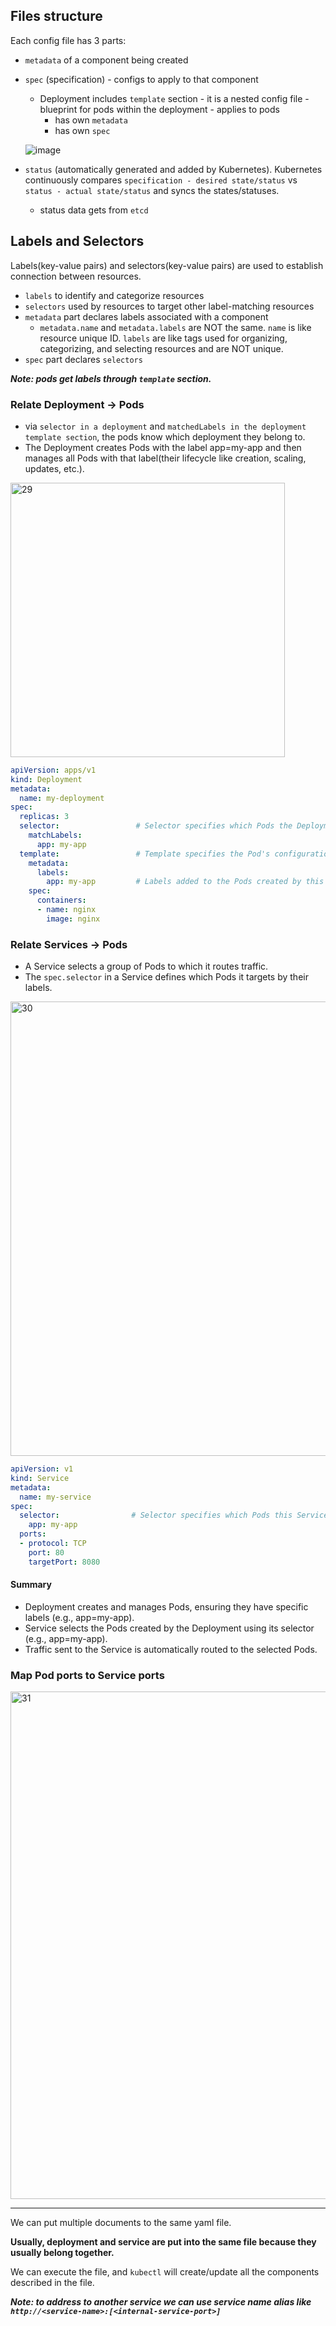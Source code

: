 ## Files structure

Each config file has 3 parts:
- `metadata` of a component being created
- `spec` (specification) - configs to apply to that component
  - Deployment includes `template` section - it is a nested config file - blueprint for pods within the deployment - applies to pods
    - has own `metadata`
    - has own `spec`
    
  ![image](https://github.com/user-attachments/assets/bf3fafc8-3b6d-40ac-bb30-94921179d66f)
- `status` (automatically generated and added by Kubernetes). Kubernetes continuously compares `specification - desired state/status` vs `status - actual state/status` and syncs the states/statuses.
  - status data gets from `etcd`

## Labels and Selectors

Labels(key-value pairs) and selectors(key-value pairs) are used to establish connection between resources.

- `labels` to identify and categorize resources
- `selectors` used by resources to target other label-matching resources
- `metadata` part declares labels associated with a component
  - `metadata.name` and `metadata.labels` are NOT the same. `name` is like resource unique ID. `labels` are like tags used for organizing, categorizing, and selecting resources and are NOT unique.
- `spec` part declares `selectors`

***Note: pods get labels through `template` section.***

### Relate Deployment -> Pods

- via `selector in a deployment` and `matchedLabels in the deployment template section`, the pods know which deployment they belong to.
- The Deployment creates Pods with the label app=my-app and then manages all Pods with that label(their lifecycle like creation, scaling, updates, etc.).

<img width="439" alt="29" src="https://github.com/user-attachments/assets/286a8d6d-cd1f-47d0-a809-fd81058dc9d0">

```yaml
apiVersion: apps/v1
kind: Deployment
metadata:
  name: my-deployment
spec:
  replicas: 3
  selector:                 # Selector specifies which Pods the Deployment manages
    matchLabels:
      app: my-app
  template:                 # Template specifies the Pod's configuration
    metadata:
      labels:
        app: my-app         # Labels added to the Pods created by this Deployment
    spec:
      containers:
      - name: nginx
        image: nginx
```

### Relate Services -> Pods

- A Service selects a group of Pods to which it routes traffic.
- The `spec.selector` in a Service defines which Pods it targets by their labels.

<img width="727" alt="30" src="https://github.com/user-attachments/assets/6b196795-675b-4fd6-b4ef-41af06db1077">

```yaml
apiVersion: v1
kind: Service
metadata:
  name: my-service
spec:
  selector:                # Selector specifies which Pods this Service targets
    app: my-app
  ports:
  - protocol: TCP
    port: 80
    targetPort: 8080
```

#### Summary

- Deployment creates and manages Pods, ensuring they have specific labels (e.g., app=my-app).
- Service selects the Pods created by the Deployment using its selector (e.g., app=my-app).
- Traffic sent to the Service is automatically routed to the selected Pods.

### Map Pod ports to Service ports

<img width="812" alt="31" src="https://github.com/user-attachments/assets/69869816-c2a9-4b93-9e4a-75d5b8977254">

*****

We can put multiple documents to the same yaml file.

**Usually, deployment and service are put into the same file because they usually belong together.**

We can execute the file, and `kubectl` will create/update all the components described in the file.

***Note: to address to another service we can use service name alias like `http://<service-name>:[<internal-service-port>]`***

